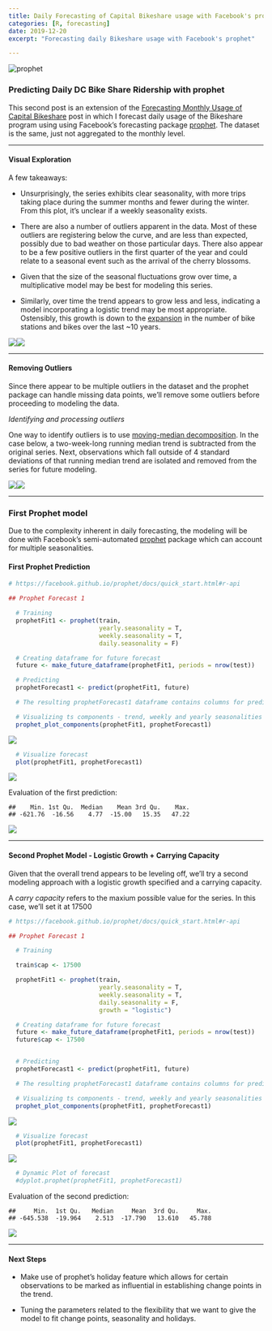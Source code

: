 ```yaml
---
title: Daily Forecasting of Capital Bikeshare usage with Facebook's prophet
categories: [R, forecasting]
date: 2019-12-20
excerpt: "Forecasting daily Bikeshare usage with Facebook's prophet"

---
```


![prophet](/assets/images/facebook_prophet.jpg)



### Predicting Daily DC Bike Share Ridership with **prophet**

This second post is an extension of the [Forecasting Monthly Usage of
Capital
Bikeshare](https://rsolter.github.io/r/forecasting/Monthly_Bike_Forecast/)
post in which I forecast daily usage of the Bikeshare program using
using Facebook’s forecasting package
[prophet](https://facebook.github.io/prophet/docs/quick_start.html#r-api).
The dataset is the same, just not aggregated to the monthly level.

------------------------------------------------------------------------

#### Visual Exploration

A few takeaways:

-   Unsurprisingly, the series exhibits clear seasonality, with more
    trips taking place during the summer months and fewer during the
    winter. From this plot, it’s unclear if a weekly seasonality exists.

-   There are also a number of outliers apparent in the data. Most of
    these outliers are registering below the curve, and are less than
    expected, possibly due to bad weather on those particular days.
    There also appear to be a few positive outliers in the first quarter
    of the year and could relate to a seasonal event such as the arrival
    of the cherry blossoms.

-   Given that the size of the seasonal fluctuations grow over time, a
    multiplicative model may be best for modeling this series.

-   Similarly, over time the trend appears to grow less and less,
    indicating a model incorporating a logistic trend may be most
    appropriate. Ostensibly, this growth is down to the
    [expansion](https://en.wikipedia.org/wiki/Capital_Bikeshare#Expansion)
    in the number of bike stations and bikes over the last \~10 years.

![](/rblogging/2019/12/20/viz-1.png)![](/rblogging/2019/12/20/viz-2.png)

------------------------------------------------------------------------

#### Removing Outliers

Since there appear to be multiple outliers in the dataset and the
prophet package can handle missing data points, we’ll remove some
outliers before proceeding to modeling the data.

*Identifying and processing outliers*

One way to identify outliers is to use [moving-median
decomposition](https://anomaly.io/anomaly-detection-moving-median-decomposition/).
In the case below, a two-week-long running median trend is subtracted
from the original series. Next, observations which fall outside of 4
standard deviations of that running median trend are isolated and
removed from the series for future modeling.

![](/rblogging/2019/12/20/Handing%20Outliers%20in%20Test%20Set-1.png)![](/rblogging/2019/12/20/Handing%20Outliers%20in%20Test%20Set-2.png)

------------------------------------------------------------------------

### First Prophet model

Due to the complexity inherent in daily forecasting, the modeling will
be done with Facebook’s semi-automated
[prophet](https://facebook.github.io/prophet/docs/quick_start.html#r-api)
package which can account for multiple seasonalities.

#### First Prophet Prediction

``` r
# https://facebook.github.io/prophet/docs/quick_start.html#r-api

## Prophet Forecast 1

  # Training
  prophetFit1 <- prophet(train,
                         yearly.seasonality = T,
                         weekly.seasonality = T,
                         daily.seasonality = F)

  # Creating dataframe for future forecast
  future <- make_future_dataframe(prophetFit1, periods = nrow(test))

  # Predicting
  prophetForecast1 <- predict(prophetFit1, future)

  # The resulting prophetForecast1 dataframe contains columns for predictions, trend data, and uncertainty intervals

  # Visualizing ts components - trend, weekly and yearly seasonalities
  prophet_plot_components(prophetFit1, prophetForecast1)
```

![](/rblogging/2019/12/20/Prophet%20Forecast%201-1.png)

``` r
  # Visualize forecast
  plot(prophetFit1, prophetForecast1)
```

![](/rblogging/2019/12/20/Prophet%20Forecast%201-2.png)

Evaluation of the first prediction:

    ##    Min. 1st Qu.  Median    Mean 3rd Qu.    Max.
    ## -621.76  -16.56    4.77  -15.00   15.35   47.22

![](/rblogging/2019/12/20/unnamed-chunk-1-1.png)

------------------------------------------------------------------------

#### Second Prophet Model - Logistic Growth + Carrying Capacity

Given that the overall trend appears to be leveling off, we’ll try a
second modeling approach with a logistic growth specified and a carrying
capacity.

A *carry capacity* refers to the maxium possible value for the series.
In this case, we’ll set it at 17500

``` r
# https://facebook.github.io/prophet/docs/quick_start.html#r-api

## Prophet Forecast 1

  # Training

  train$cap <- 17500  

  prophetFit1 <- prophet(train,
                         yearly.seasonality = T,
                         weekly.seasonality = T,
                         daily.seasonality = F,
                         growth = "logistic")

  # Creating dataframe for future forecast
  future <- make_future_dataframe(prophetFit1, periods = nrow(test))
  future$cap <- 17500


  # Predicting
  prophetForecast1 <- predict(prophetFit1, future)

  # The resulting prophetForecast1 dataframe contains columns for predictions, trend data, and uncertainty intervals

  # Visualizing ts components - trend, weekly and yearly seasonalities
  prophet_plot_components(prophetFit1, prophetForecast1)
```

![](/rblogging/2019/12/20/Prophet%20Forecast%201a-1.png)

``` r
  # Visualize forecast
  plot(prophetFit1, prophetForecast1)
```

![](/rblogging/2019/12/20/Prophet%20Forecast%201a-2.png)

``` r
  # Dynamic Plot of forecast
  #dyplot.prophet(prophetFit1, prophetForecast1)  
```

Evaluation of the second prediction:

    ##     Min.  1st Qu.   Median     Mean  3rd Qu.     Max.
    ## -645.538  -19.964    2.513  -17.790   13.610   45.788

![](/rblogging/2019/12/20/unnamed-chunk-2-1.png)

------------------------------------------------------------------------

#### Next Steps

-   Make use of prophet’s holiday feature which allows for certain
    observations to be marked as influential in establishing change
    points in the trend.

-   Tuning the parameters related to the flexibility that we want to
    give the model to fit change points, seasonality and holidays.
